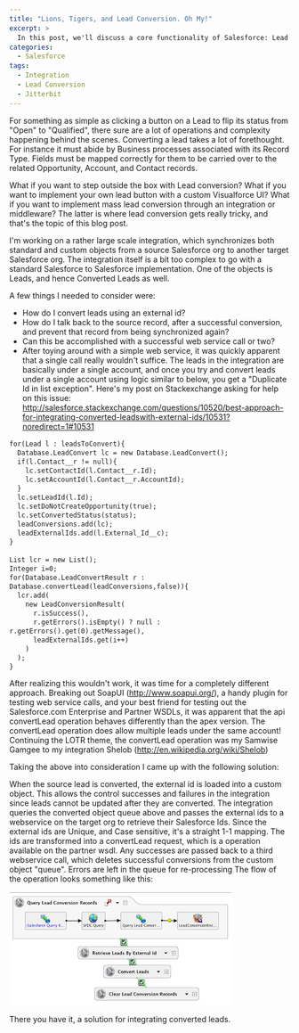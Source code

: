 ```yaml
---
title: "Lions, Tigers, and Lead Conversion. Oh My!"
excerpt: >
  In this post, we'll discuss a core functionality of Salesforce: Lead conversion, and how we can make it work with a simple integration.
categories:
  - Salesforce
tags:
  - Integration
  - Lead Conversion
  - Jitterbit
---
```


For something as simple as clicking a button on a Lead to flip its status from "Open" to "Qualified", there sure are a lot of operations and complexity happening behind the scenes.  Converting a lead takes a lot of forethought.  For instance it must abide by Business processes associated with its Record Type. Fields must be mapped correctly for them to be carried over to the related Opportunity, Account, and Contact records.

What if you want to step outside the box with Lead conversion?  What if you want to implement your own lead button with a custom Visualforce UI?  What if you want to implement mass lead conversion through an integration or middleware?  The latter is where lead conversion gets really tricky, and that's the topic of this blog post.

I'm working on a rather large scale integration, which synchronizes both standard and custom objects from a source Salesforce org to another target Salesforce org.  The integration itself is a bit too complex to go with a standard Salesforce to Salesforce implementation.  One of the objects is Leads, and hence Converted Leads as well.

A few things I needed to consider were:
- How do I convert leads using an external id?
- How do I talk back to the source record, after a successful conversion, and prevent that record from being synchronized again?
- Can this be accomplished with a successful web service call or two?
- After toying around with a simple web service, it was quickly apparent that a single call really wouldn't suffice.  The leads in the integration are basically under a single account, and once you try and convert leads under a single account using logic similar to below, you get a "Duplicate Id in list exception".  Here's my post on Stackexchange asking for help on this issue: http://salesforce.stackexchange.com/questions/10520/best-approach-for-integrating-converted-leadswith-external-ids/10531?noredirect=1#10531



```List leadConversions = new List();
for(Lead l : leadsToConvert){
  Database.LeadConvert lc = new Database.LeadConvert();
  if(l.Contact__r != null){
    lc.setContactId(l.Contact__r.Id);
    lc.setAccountId(l.Contact__r.AccountId);
  }
  lc.setLeadId(l.Id);
  lc.setDoNotCreateOpportunity(true);
  lc.setConvertedStatus(status);
  leadConversions.add(lc);               
  leadExternalIds.add(l.External_Id__c);
}
      
List lcr = new List();
Integer i=0;
for(Database.LeadConvertResult r : Database.convertLead(leadConversions,false)){
  lcr.add(
    new LeadConversionResult(
      r.isSuccess(),
      r.getErrors().isEmpty() ? null : r.getErrors().get(0).getMessage(),
      leadExternalIds.get(i++)
    )
  );
}
```

After realizing this wouldn't work, it was time for a completely different approach.  Breaking out SoapUI (http://www.soapui.org/), a handy plugin for testing web service calls, and your best friend for testing out the Salesforce.com Enterprise and Partner WSDLs,  it was apparent that the api convertLead operation behaves differently than the apex version.  The convertLead operation does allow multiple leads under the same account!  Continuing the LOTR theme, the convertLead operation was my Samwise Gamgee to my integration Shelob (http://en.wikipedia.org/wiki/Shelob)

Taking the above into consideration I came up with the following solution:

When the source lead is converted, the external id is loaded into a custom object.  This allows the control successes and failures in the integration since leads cannot be updated after they are converted.
The integration queries the converted object queue above and passes the external ids to a webservice on the target org to retrieve their Salesforce Ids.  Since the external ids are Unique, and Case sensitive, it's a straight 1-1 mapping.
The ids are transformed into a convertLead request, which is a operation available on the partner wsdl.
Any successes are passed back to a third webservice call, which deletes successful conversions from the custom object "queue".  Errors are left in the queue for re-processing
The flow of the operation looks something like this:

![Jitterbit integration flow for converting leads](/images/jitterbitleadconversion.png)

There you have it, a solution for integrating converted leads.
